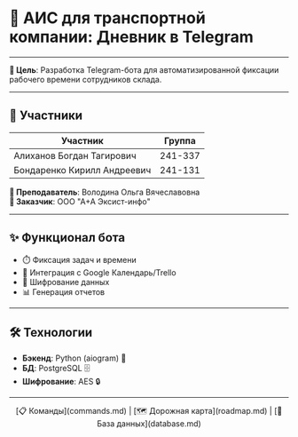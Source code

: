 <p align="center">
  <h1>📒 АИС для транспортной компании: Дневник в Telegram</h1>
</p>

---

**🎯 Цель**: Разработка Telegram-бота для автоматизированной фиксации рабочего времени сотрудников склада.

---

## 👥 Участники

| Участник                          | Группа    |
|-----------------------------------|-----------|
| Алиханов Богдан Тагирович         | 241-337   |
| Бондаренко Кирилл Андреевич       | 241-131   |

**🏫 Преподаватель**: Володина Ольга Вячеславовна  
**🤝 Заказчик**: ООО "А+А Эксист-инфо"

---

## ✨ Функционал бота
- ⏱️ Фиксация задач и времени
- 🔄 Интеграция с Google Календарь/Trello
- 🔐 Шифрование данных
- 📊 Генерация отчетов

---

## 🛠 Технологии
- **Бэкенд**: Python (aiogram) 🐍
- **БД**: PostgreSQL 🗄️
- **Шифрование**: AES 🔒

---

<p align="center">
  [📋 Команды](commands.md) | [🗺 Дорожная карта](roadmap.md) | [📁 База данных](database.md)
</p>
